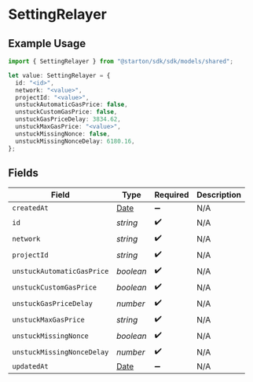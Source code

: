 # SettingRelayer

## Example Usage

```typescript
import { SettingRelayer } from "@starton/sdk/sdk/models/shared";

let value: SettingRelayer = {
  id: "<id>",
  network: "<value>",
  projectId: "<value>",
  unstuckAutomaticGasPrice: false,
  unstuckCustomGasPrice: false,
  unstuckGasPriceDelay: 3834.62,
  unstuckMaxGasPrice: "<value>",
  unstuckMissingNonce: false,
  unstuckMissingNonceDelay: 6180.16,
};
```

## Fields

| Field                                                                                         | Type                                                                                          | Required                                                                                      | Description                                                                                   |
| --------------------------------------------------------------------------------------------- | --------------------------------------------------------------------------------------------- | --------------------------------------------------------------------------------------------- | --------------------------------------------------------------------------------------------- |
| `createdAt`                                                                                   | [Date](https://developer.mozilla.org/en-US/docs/Web/JavaScript/Reference/Global_Objects/Date) | :heavy_minus_sign:                                                                            | N/A                                                                                           |
| `id`                                                                                          | *string*                                                                                      | :heavy_check_mark:                                                                            | N/A                                                                                           |
| `network`                                                                                     | *string*                                                                                      | :heavy_check_mark:                                                                            | N/A                                                                                           |
| `projectId`                                                                                   | *string*                                                                                      | :heavy_check_mark:                                                                            | N/A                                                                                           |
| `unstuckAutomaticGasPrice`                                                                    | *boolean*                                                                                     | :heavy_check_mark:                                                                            | N/A                                                                                           |
| `unstuckCustomGasPrice`                                                                       | *boolean*                                                                                     | :heavy_check_mark:                                                                            | N/A                                                                                           |
| `unstuckGasPriceDelay`                                                                        | *number*                                                                                      | :heavy_check_mark:                                                                            | N/A                                                                                           |
| `unstuckMaxGasPrice`                                                                          | *string*                                                                                      | :heavy_check_mark:                                                                            | N/A                                                                                           |
| `unstuckMissingNonce`                                                                         | *boolean*                                                                                     | :heavy_check_mark:                                                                            | N/A                                                                                           |
| `unstuckMissingNonceDelay`                                                                    | *number*                                                                                      | :heavy_check_mark:                                                                            | N/A                                                                                           |
| `updatedAt`                                                                                   | [Date](https://developer.mozilla.org/en-US/docs/Web/JavaScript/Reference/Global_Objects/Date) | :heavy_minus_sign:                                                                            | N/A                                                                                           |